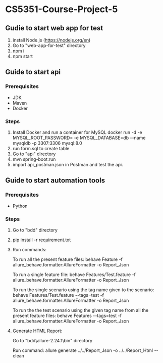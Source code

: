 # CS5351-Course-Project-5
## Gudie to start web app for test
1. install Node.js (https://nodejs.org/en)
2. Go to "web-app-for-test" directory
3. npm i
4. npm start

## Guide to start api
### Prerequisites
- JDK
- Maven
- Docker
### Steps
1. Install Docker and run a container for MySQL
docker run -d -e MYSQL_ROOT_PASSWORD=<password> -e MYSQL_DATABASE=db --name mysqldb -p 3307:3306 mysql:8.0
2. run form.sql to create table
3. Go to "api" directory
4. mvn spring-boot:run
5. import api_postman.json in Postman and test the api.

## Guide to start automation tools
### Prerequisites
- Python
### Steps
1. Go to "bdd" directory
2. pip install -r requirement.txt
3. Run commands:
 
   To run all the present feature files: behave Feature -f allure_behave.formatter:AllureFormatter -o Report_Json

   To run a single feature file: behave Features/Test.feature -f allure_behave.formatter:AllureFormatter -o Report_Json

   To run the single scenario using the tag name given to the scenario: behave Features/Test.feature --tags=test -f allure_behave.formatter:AllureFormatter -o Report_Json

   To run the the test scenario using the given tag name from all the present feature files: behave Features --tags=test -f allure_behave.formatter:AllureFormatter -o Report_Json
  
4. Generate HTML Report:
   
   Go to "bdd\allure-2.24.1\bin" directory
   
   Run command: allure generate ../../Report_Json -o ../../Report_Html --clean
